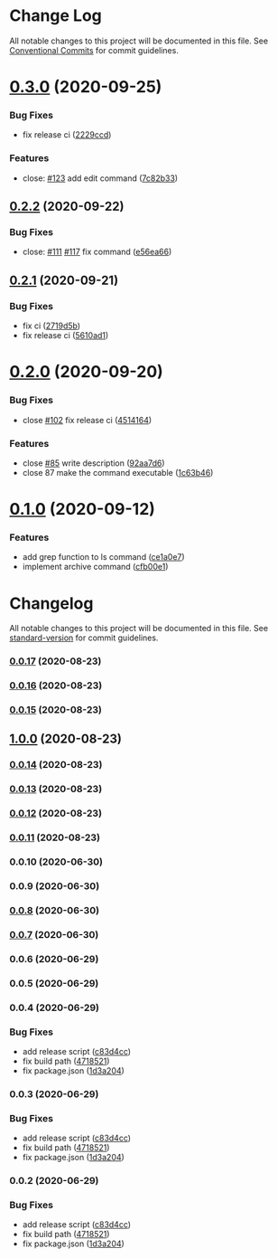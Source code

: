 # Change Log

All notable changes to this project will be documented in this file.
See [Conventional Commits](https://conventionalcommits.org) for commit guidelines.

# [0.3.0](https://github.com/nasum/todo-tools/compare/v0.2.2...v0.3.0) (2020-09-25)


### Bug Fixes

* fix release ci ([2229ccd](https://github.com/nasum/todo-tools/commit/2229ccd68c14193e65f173b2eb8501b9e5646646))


### Features

* close: [#123](https://github.com/nasum/todo-tools/issues/123) add edit command ([7c82b33](https://github.com/nasum/todo-tools/commit/7c82b33f4cc8fba0039b67ed1f9e23665498787c))





## [0.2.2](https://github.com/nasum/todo-tools/compare/v0.2.1...v0.2.2) (2020-09-22)


### Bug Fixes

* close: [#111](https://github.com/nasum/todo-tools/issues/111) [#117](https://github.com/nasum/todo-tools/issues/117) fix command ([e56ea66](https://github.com/nasum/todo-tools/commit/e56ea668c03b753463e4d1277fe3ef385ac71973))





## [0.2.1](https://github.com/nasum/todo-tools/compare/v0.2.0...v0.2.1) (2020-09-21)


### Bug Fixes

* fix ci ([2719d5b](https://github.com/nasum/todo-tools/commit/2719d5bf1e660b3fec6a6388956b0f63135108b3))
* fix release ci ([5610ad1](https://github.com/nasum/todo-tools/commit/5610ad15b3fdf74fadd1eb14c4bcc98f394f7062))





# [0.2.0](https://github.com/nasum/todo-tools/compare/v0.1.0...v0.2.0) (2020-09-20)


### Bug Fixes

* close [#102](https://github.com/nasum/todo-tools/issues/102) fix release ci ([4514164](https://github.com/nasum/todo-tools/commit/451416406ddbf2cc06c59b481b6eeb81fa5c140a))


### Features

* close [#85](https://github.com/nasum/todo-tools/issues/85) write description ([92aa7d6](https://github.com/nasum/todo-tools/commit/92aa7d6f5048a0265b74ec2874a7a26f651b420a))
* close 87 make the command executable ([1c63b46](https://github.com/nasum/todo-tools/commit/1c63b466910ac5f3587c9bd58ada33b82ada1110))





# [0.1.0](https://github.com/nasum/todo-tools/compare/v0.0.25...v0.1.0) (2020-09-12)


### Features

* add grep function to ls command ([ce1a0e7](https://github.com/nasum/todo-tools/commit/ce1a0e7916936a4818520aa7c98ff2a5960f036e))
* implement archive command ([cfb00e1](https://github.com/nasum/todo-tools/commit/cfb00e17b251fed83103615f04f7a85013c1d817))





# Changelog

All notable changes to this project will be documented in this file. See [standard-version](https://github.com/conventional-changelog/standard-version) for commit guidelines.

### [0.0.17](https://github.com/nasum/todo-tools/compare/v0.0.16...v0.0.17) (2020-08-23)

### [0.0.16](https://github.com/nasum/todo-tools/compare/v0.0.15...v0.0.16) (2020-08-23)

### [0.0.15](https://github.com/nasum/todo-txt-core/compare/v0.0.14...v0.0.15) (2020-08-23)

## [1.0.0](https://github.com/nasum/todo-txt-core/compare/v0.0.10...v1.0.0) (2020-08-23)

### [0.0.14](https://github.com/nasum/todo-txt-core/compare/v0.0.12...v0.0.14) (2020-08-23)

### [0.0.13](https://github.com/nasum/todo-txt-core/compare/v0.0.12...v0.0.13) (2020-08-23)

### [0.0.12](https://github.com/nasum/todo-txt-core/compare/v0.0.11...v0.0.12) (2020-08-23)

### [0.0.11](https://github.com/nasum/todo-txt-core/compare/v0.0.10...v0.0.11) (2020-08-23)

### 0.0.10 (2020-06-30)

### 0.0.9 (2020-06-30)

### [0.0.8](https://github.com/nasum/todo.txt/compare/v0.0.7...v0.0.8) (2020-06-30)

### [0.0.7](https://github.com/nasum/todo.txt/compare/v0.0.6...v0.0.7) (2020-06-30)

### 0.0.6 (2020-06-29)

### 0.0.5 (2020-06-29)

### 0.0.4 (2020-06-29)


### Bug Fixes

* add release script ([c83d4cc](https://github.com/nasum/todo.txt/commit/c83d4cc2759ca612e82465ff1868236d92b830b6))
* fix build path ([4718521](https://github.com/nasum/todo.txt/commit/471852184921a9fb3db8997974e5b0d2d4c92f59))
* fix package.json ([1d3a204](https://github.com/nasum/todo.txt/commit/1d3a2049928b2d187575580a8de67358504dd101))

### 0.0.3 (2020-06-29)


### Bug Fixes

* add release script ([c83d4cc](https://github.com/nasum/todo.txt/commit/c83d4cc2759ca612e82465ff1868236d92b830b6))
* fix build path ([4718521](https://github.com/nasum/todo.txt/commit/471852184921a9fb3db8997974e5b0d2d4c92f59))
* fix package.json ([1d3a204](https://github.com/nasum/todo.txt/commit/1d3a2049928b2d187575580a8de67358504dd101))

### 0.0.2 (2020-06-29)


### Bug Fixes

* add release script ([c83d4cc](https://github.com/nasum/todo.txt/commit/c83d4cc2759ca612e82465ff1868236d92b830b6))
* fix build path ([4718521](https://github.com/nasum/todo.txt/commit/471852184921a9fb3db8997974e5b0d2d4c92f59))
* fix package.json ([1d3a204](https://github.com/nasum/todo.txt/commit/1d3a2049928b2d187575580a8de67358504dd101))
